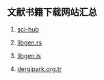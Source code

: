 ## 文献书籍下载网站汇总

1. [sci-hub](https://sci-hub.se)

2. [libgen.rs](https://libgen.rs)

3. [libgen.is](https://libgen.is)

4. [dergipark.org.tr](https://dergipark.org.tr)
